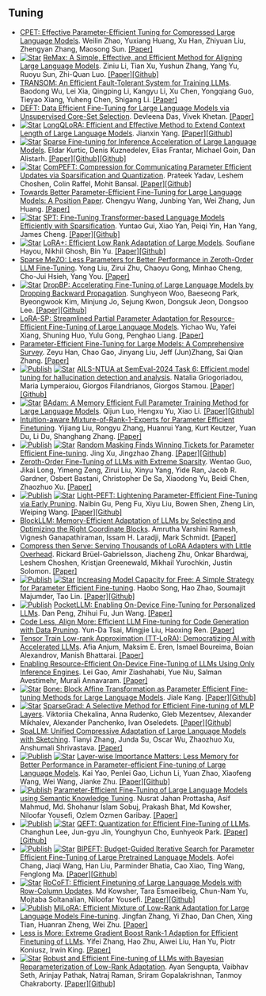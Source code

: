 

## Tuning
* [CPET: Effective Parameter-Efficient Tuning for Compressed Large Language Models](https://arxiv.org/abs/2307.07705). Weilin Zhao, Yuxiang Huang, Xu Han, Zhiyuan Liu, Zhengyan Zhang, Maosong Sun. [[Paper]](https://arxiv.org/abs/2307.07705)
* [![Star](https://img.shields.io/github/stars/liziniu/ReMax.svg?style=social&label=Star)](https://github.com/liziniu/ReMax) [ReMax: A Simple, Effective, and Efficient Method for Aligning Large Language Models](https://arxiv.org/abs/2310.10505). Ziniu Li, Tian Xu, Yushun Zhang, Yang Yu, Ruoyu Sun, Zhi-Quan Luo. [[Paper]](https://arxiv.org/abs/2310.10505)[[Github]](https://github.com/liziniu/ReMax)
* [TRANSOM: An Efficient Fault-Tolerant System for Training LLMs](https://arxiv.org/abs/2310.10046). Baodong Wu, Lei Xia, Qingping Li, Kangyu Li, Xu Chen, Yongqiang Guo, Tieyao Xiang, Yuheng Chen, Shigang Li. [[Paper]](https://arxiv.org/abs/2310.10046)
* [DEFT: Data Efficient Fine-Tuning for Large Language Models via Unsupervised Core-Set Selection](https://arxiv.org/abs/2310.16776). Devleena Das, Vivek Khetan. [[Paper]](https://arxiv.org/abs/2310.16776)
* [![Star](https://img.shields.io/github/stars/yangjianxin1/LongQLoRA.svg?style=social&label=Star)](https://github.com/yangjianxin1/LongQLoRA) [LongQLoRA: Efficient and Effective Method to Extend Context Length of Large Language Models](https://arxiv.org/abs/2311.04879). Jianxin Yang. [[Paper]](https://arxiv.org/abs/2311.04879)[[Github]](https://github.com/yangjianxin1/LongQLoRA)
* [![Star](https://img.shields.io/github/stars/ist-daslab/sparsefinetuning.svg?style=social&label=Star)](https://github.com/ist-daslab/sparsefinetuning) [Sparse Fine-tuning for Inference Acceleration of Large Language Models](https://arxiv.org/abs/2310.06927v2). Eldar Kurtic, Denis Kuznedelev, Elias Frantar, Michael Goin, Dan Alistarh. [[Paper]](https://arxiv.org/abs/2310.06927v2)[[Github]](https://github.com/ist-daslab/sparsefinetuning)[[Github]](https://github.com/neuralmagic/deepsparse/tree/main/research/mpt)
* [![Star](https://img.shields.io/github/stars/prateeky2806/compeft.svg?style=social&label=Star)](https://github.com/prateeky2806/compeft) [ComPEFT: Compression for Communicating Parameter Efficient Updates via Sparsification and Quantization](https://arxiv.org/abs/2311.13171). Prateek Yadav, Leshem Choshen, Colin Raffel, Mohit Bansal. [[Paper]](https://arxiv.org/abs/2311.13171)[[Github]](https://github.com/prateeky2806/compeft)
* [Towards Better Parameter-Efficient Fine-Tuning for Large Language Models: A Position Paper](https://arxiv.org/abs/2311.13126). Chengyu Wang, Junbing Yan, Wei Zhang, Jun Huang. [[Paper]](https://arxiv.org/abs/2311.13126)
* [![Star](https://img.shields.io/github/stars/ytgui/SPT-proto.svg?style=social&label=Star)](https://github.com/ytgui/SPT-proto) [SPT: Fine-Tuning Transformer-based Language Models Efficiently with Sparsification](https://arxiv.org/abs/2312.10365). Yuntao Gui, Xiao Yan, Peiqi Yin, Han Yang, James Cheng. [[Paper]](https://arxiv.org/abs/2312.10365)[[Github]](https://github.com/ytgui/SPT-proto)
* [![Star](https://img.shields.io/github/stars/nikhil-ghosh-berkeley/loraplus.svg?style=social&label=Star)](https://github.com/nikhil-ghosh-berkeley/loraplus) [LoRA+: Efficient Low Rank Adaptation of Large Models](https://arxiv.org/abs/2402.12354). Soufiane Hayou, Nikhil Ghosh, Bin Yu. [[Paper]](https://arxiv.org/abs/2402.12354)[[Github]](https://github.com/nikhil-ghosh-berkeley/loraplus)
* [Sparse MeZO: Less Parameters for Better Performance in Zeroth-Order LLM Fine-Tuning](https://arxiv.org/abs/2402.15751). Yong Liu, Zirui Zhu, Chaoyu Gong, Minhao Cheng, Cho-Jui Hsieh, Yang You. [[Paper]](https://arxiv.org/abs/2402.15751)
* [![Star](https://img.shields.io/github/stars/WooSunghyeon/dropbp.svg?style=social&label=Star)](https://github.com/WooSunghyeon/dropbp) [DropBP: Accelerating Fine-Tuning of Large Language Models by Dropping Backward Propagation](https://arxiv.org/abs/2402.17812). Sunghyeon Woo, Baeseong Park, Byeongwook Kim, Minjung Jo, Sejung Kwon, Dongsuk Jeon, Dongsoo Lee. [[Paper]](https://arxiv.org/abs/2402.17812)[[Github]](https://github.com/WooSunghyeon/dropbp)
* [LoRA-SP: Streamlined Partial Parameter Adaptation for Resource-Efficient Fine-Tuning of Large Language Models](https://arxiv.org/abs/2403.08822). Yichao Wu, Yafei Xiang, Shuning Huo, Yulu Gong, Penghao Liang. [[Paper]](https://arxiv.org/abs/2403.08822)
* [Parameter-Efficient Fine-Tuning for Large Models: A Comprehensive Survey](https://arxiv.org/abs/2403.14608). Zeyu Han, Chao Gao, Jinyang Liu, Jeff (Jun)Zhang, Sai Qian Zhang. [[Paper]](https://arxiv.org/abs/2403.14608)
* [![Publish](https://img.shields.io/badge/Conference-SemEval'24-blue)]() [![Star](https://img.shields.io/github/stars/ngregoriade/Semeval2024-Shroom.svg?style=social&label=Star)](https://github.com/ngregoriade/Semeval2024-Shroom) [AILS-NTUA at SemEval-2024 Task 6: Efficient model tuning for hallucination detection and analysis](https://arxiv.org/pdf/2404.01210.pdf). Natalia Griogoriadou, Maria Lymperaiou, Giorgos Filandrianos, Giorgos Stamou. [[Paper]](https://arxiv.org/pdf/2404.01210.pdf)[[Github]](https://github.com/ngregoriade/Semeval2024-Shroom)
* [![Star](https://img.shields.io/github/stars/Ledzy/BAdam.svg?style=social&label=Star)](https://github.com/Ledzy/BAdam) [BAdam: A Memory Efficient Full Parameter Training Method for Large Language Models](https://arxiv.org/abs/2404.02827). Qijun Luo, Hengxu Yu, Xiao Li. [[Paper]](https://arxiv.org/abs/2404.02827)[[Github]](https://github.com/Ledzy/BAdam)
* [Intuition-aware Mixture-of-Rank-1-Experts for Parameter Efficient Finetuning](https://arxiv.org/abs/2404.08985). Yijiang Liu, Rongyu Zhang, Huanrui Yang, Kurt Keutzer, Yuan Du, Li Du, Shanghang Zhang. [[Paper]](https://arxiv.org/abs/2404.08985)
* [![Publish](https://img.shields.io/badge/Conference-ICML'24-blue)]() [![Star](https://img.shields.io/github/stars/JingXuTHU/Random-Masking-Finds-Winning-Tickets-for-Parameter-Efficient-Fine-tuning.svg?style=social&label=Star)](https://github.com/JingXuTHU/Random-Masking-Finds-Winning-Tickets-for-Parameter-Efficient-Fine-tuning) [Random Masking Finds Winning Tickets for Parameter Efficient Fine-tuning](https://arxiv.org/abs/2405.02596). Jing Xu, Jingzhao Zhang. [[Paper]](https://arxiv.org/abs/2405.02596)[[Github]](https://github.com/JingXuTHU/Random-Masking-Finds-Winning-Tickets-for-Parameter-Efficient-Fine-tuning)
* [Zeroth-Order Fine-Tuning of LLMs with Extreme Sparsity](https://arxiv.org/abs/2406.02913). Wentao Guo, Jikai Long, Yimeng Zeng, Zirui Liu, Xinyu Yang, Yide Ran, Jacob R. Gardner, Osbert Bastani, Christopher De Sa, Xiaodong Yu, Beidi Chen, Zhaozhuo Xu. [[Paper]](https://arxiv.org/abs/2406.02913)
* [![Publish](https://img.shields.io/badge/Conference-ACL'24%20Findings-blue)]() [![Star](https://img.shields.io/github/stars/gccnlp/Light-PEFT.svg?style=social&label=Star)](https://github.com/gccnlp/Light-PEFT) [Light-PEFT: Lightening Parameter-Efficient Fine-Tuning via Early Pruning](https://arxiv.org/abs/2406.03792). Naibin Gu, Peng Fu, Xiyu Liu, Bowen Shen, Zheng Lin, Weiping Wang. [[Paper]](https://arxiv.org/abs/2406.03792)[[Github]](https://github.com/gccnlp/Light-PEFT)
* [BlockLLM: Memory-Efficient Adaptation of LLMs by Selecting and Optimizing the Right Coordinate Blocks](https://arxiv.org/abs/2406.17296). Amrutha Varshini Ramesh, Vignesh Ganapathiraman, Issam H. Laradji, Mark Schmidt. [[Paper]](https://arxiv.org/abs/2406.17296)
* [Compress then Serve: Serving Thousands of LoRA Adapters with Little Overhead](https://arxiv.org/abs/2407.00066). Rickard Brüel-Gabrielsson, Jiacheng Zhu, Onkar Bhardwaj, Leshem Choshen, Kristjan Greenewald, Mikhail Yurochkin, Justin Solomon. [[Paper]](https://arxiv.org/abs/2407.00066)
* [![Publish](https://img.shields.io/badge/Conference-ICLR'24-blue)]() [![Star](https://img.shields.io/github/stars/LINs-lab/CapaBoost.svg?style=social&label=Star)](https://github.com/LINs-lab/CapaBoost) [Increasing Model Capacity for Free: A Simple Strategy for Parameter Efficient Fine-tuning](https://arxiv.org/abs/2407.01320). Haobo Song, Hao Zhao, Soumajit Majumder, Tao Lin. [[Paper]](https://arxiv.org/abs/2407.01320)[[Github]](https://github.com/LINs-lab/CapaBoost)
* [![Publish](https://img.shields.io/badge/Conference-ACL'24%20PrivateNLP-blue)]() [PocketLLM: Enabling On-Device Fine-Tuning for Personalized LLMs](https://arxiv.org/abs/2407.01031). Dan Peng, Zhihui Fu, Jun Wang. [[Paper]](https://arxiv.org/abs/2407.01031)
* [Code Less, Align More: Efficient LLM Fine-tuning for Code Generation with Data Pruning](https://arxiv.org/abs/2407.05040). Yun-Da Tsai, Mingjie Liu, Haoxing Ren. [[Paper]](https://arxiv.org/abs/2407.05040)
* [Tensor Train Low-rank Approximation (TT-LoRA): Democratizing AI with Accelerated LLMs](https://arxiv.org/abs/2408.01008). Afia Anjum, Maksim E. Eren, Ismael Boureima, Boian Alexandrov, Manish Bhattarai. [[Paper]](https://arxiv.org/abs/2408.01008)
* [Enabling Resource-Efficient On-Device Fine-Tuning of LLMs Using Only Inference Engines](https://arxiv.org/abs/2409.15520). Lei Gao, Amir Ziashahabi, Yue Niu, Salman Avestimehr, Murali Annavaram. [[Paper]](https://arxiv.org/abs/2409.15520)
* [![Star](https://img.shields.io/github/stars/JL-er/Bone.svg?style=social&label=Star)](https://github.com/JL-er/Bone) [Bone: Block Affine Transformation as Parameter Efficient Fine-tuning Methods for Large Language Models](https://arxiv.org/abs/2409.15371). Jiale Kang. [[Paper]](https://arxiv.org/abs/2409.15371)[[Github]](https://github.com/JL-er/Bone)
* [![Star](https://img.shields.io/github/stars/sayankotor/sparse_grads.svg?style=social&label=Star)](https://github.com/sayankotor/sparse_grads) [SparseGrad: A Selective Method for Efficient Fine-tuning of MLP Layers](https://arxiv.org/abs/2410.07383). Viktoriia Chekalina, Anna Rudenko, Gleb Mezentsev, Alexander Mikhalev, Alexander Panchenko, Ivan Oseledets. [[Paper]](https://arxiv.org/abs/2410.07383)[[Github]](https://github.com/sayankotor/sparse_grads)
* [SpaLLM: Unified Compressive Adaptation of Large Language Models with Sketching](https://arxiv.org/abs/2410.06364). Tianyi Zhang, Junda Su, Oscar Wu, Zhaozhuo Xu, Anshumali Shrivastava. [[Paper]](https://arxiv.org/abs/2410.06364)
* [![Publish](https://img.shields.io/badge/Conference-EMNLP'24-blue)]() [![Star](https://img.shields.io/github/stars/Kaiseem/IST.svg?style=social&label=Star)](https://github.com/Kaiseem/IST) [Layer-wise Importance Matters: Less Memory for Better Performance in Parameter-efficient Fine-tuning of Large Language Models](https://arxiv.org/abs/2410.11772). Kai Yao, Penlei Gao, Lichun Li, Yuan Zhao, Xiaofeng Wang, Wei Wang, Jianke Zhu. [[Paper]](https://arxiv.org/abs/2410.11772)[[Github]](https://github.com/Kaiseem/IST)
* [![Publish](https://img.shields.io/badge/Conference-Nature%20Scientific%20Reports-blue)]() [Parameter-Efficient Fine-Tuning of Large Language Models using Semantic Knowledge Tuning](https://arxiv.org/abs/2410.08598). Nusrat Jahan Prottasha, Asif Mahmud, Md. Shohanur Islam Sobuj, Prakash Bhat, Md Kowsher, Niloofar Yousefi, Ozlem Ozmen Garibay. [[Paper]](https://arxiv.org/abs/2410.08598)
* [![Publish](https://img.shields.io/badge/Conference-EMNLP'24%20Findings-blue)]() [![Star](https://img.shields.io/github/stars/xvyaward/qeft.svg?style=social&label=Star)](https://github.com/xvyaward/qeft) [QEFT: Quantization for Efficient Fine-Tuning of LLMs](https://arxiv.org/abs/2410.08661). Changhun Lee, Jun-gyu Jin, Younghyun Cho, Eunhyeok Park. [[Paper]](https://arxiv.org/abs/2410.08661)[[Github]](https://github.com/xvyaward/qeft)
* [![Publish](https://img.shields.io/badge/Conference-EMNLP'24%20Findings-blue)]() [![Star](https://img.shields.io/github/stars/Aofei-Chang/BIPEFT.svg?style=social&label=Star)](https://github.com/Aofei-Chang/BIPEFT) [BIPEFT: Budget-Guided Iterative Search for Parameter Efficient Fine-Tuning of Large Pretrained Language Models](https://arxiv.org/abs/2410.09079). Aofei Chang, Jiaqi Wang, Han Liu, Parminder Bhatia, Cao Xiao, Ting Wang, Fenglong Ma. [[Paper]](https://arxiv.org/abs/2410.09079)[[Github]](https://github.com/Aofei-Chang/BIPEFT)
* [![Star](https://img.shields.io/github/stars/Kowsher/RoCoFT.svg?style=social&label=Star)](https://github.com/Kowsher/RoCoFT) [RoCoFT: Efficient Finetuning of Large Language Models with Row-Column Updates](https://arxiv.org/abs/2410.10075). Md Kowsher, Tara Esmaeilbeig, Chun-Nam Yu, Mojtaba Soltanalian, Niloofar Yousefi. [[Paper]](https://arxiv.org/abs/2410.10075)[[Github]](https://github.com/Kowsher/RoCoFT)
* [![Publish](https://img.shields.io/badge/Conference-EMNLP'24%20Findings-blue)]() [MiLoRA: Efficient Mixture of Low-Rank Adaptation for Large Language Models Fine-tuning](https://arxiv.org/abs/2410.18035). Jingfan Zhang, Yi Zhao, Dan Chen, Xing Tian, Huanran Zheng, Wei Zhu. [[Paper]](https://arxiv.org/abs/2410.18035)
* [Less is More: Extreme Gradient Boost Rank-1 Adaption for Efficient Finetuning of LLMs](https://arxiv.org/abs/2410.19694). Yifei Zhang, Hao Zhu, Aiwei Liu, Han Yu, Piotr Koniusz, Irwin King. [[Paper]](https://arxiv.org/abs/2410.19694)
* [![Star](https://img.shields.io/github/stars/LCS2-IIITD/MonteCLoRA.svg?style=social&label=Star)](https://github.com/LCS2-IIITD/MonteCLoRA) [Robust and Efficient Fine-tuning of LLMs with Bayesian Reparameterization of Low-Rank Adaptation](https://arxiv.org/abs/2411.04358). Ayan Sengupta, Vaibhav Seth, Arinjay Pathak, Natraj Raman, Sriram Gopalakrishnan, Tanmoy Chakraborty. [[Paper]](https://arxiv.org/abs/2411.04358)[[Github]](https://github.com/LCS2-IIITD/MonteCLoRA)